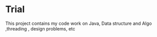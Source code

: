 # Trial
This project contains my code work on Java, Data structure and Algo ,threading , design problems, etc

